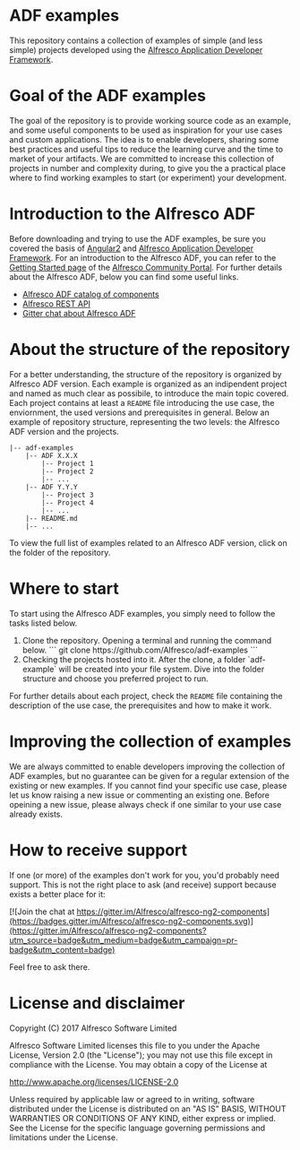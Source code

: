 # ADF examples

This repository contains a collection of examples of simple (and less simple) projects developed using the [Alfresco Application Developer Framework](https://github.com/Alfresco/alfresco-ng2-components). 

# Goal of the ADF examples

The goal of the repository is to provide working source code as an example, and some useful components to be used as inspiration for your use cases and custom applications.
The idea is to enable developers, sharing some best practices and useful tips to reduce the learning curve and the time to market of your artifacts.
We are committed to increase this collection of projects in number and complexity during, to give you the a practical place where to find working examples to start (or experiment) your development.

# Introduction to the Alfresco ADF

Before downloading and trying to use the ADF examples, be sure you covered the basis of [Angular2](https://angular.io/) and [Alfresco Application Developer Framework](https://github.com/Alfresco/alfresco-ng2-components).
For an introduction to the Alfresco ADF, you can refer to the [Getting Started page](https://community.alfresco.com/community/application-development-framework/pages/get-started) of the [Alfresco Community Portal](https://community.alfresco.com/).
For further details about the Alfresco ADF, below you can find some useful links.

- [Alfresco ADF catalog of components](http://devproducts.alfresco.com/)
- [Alfresco REST API](https://api-explorer.alfresco.com/api-explorer/)
- [Gitter chat about Alfresco ADF](https://gitter.im/Alfresco/alfresco-ng2-components)

# About the structure of the repository

For a better understanding, the structure of the repository is organized by Alfresco ADF version.
Each example is organized as an indipendent project and named as much clear as possibile, to introduce the main topic covered.
Each project contains at least a `README` file introducing the use case, the enviornment, the used versions and prerequisites in general.
Below an example of repository structure, representing the two levels: the Alfresco ADF version and the projects.
```
|-- adf-examples
    |-- ADF X.X.X
        |-- Project 1
        |-- Project 2
        |-- ...
    |-- ADF Y.Y.Y
        |-- Project 3
        |-- Project 4
        |-- ...
    |-- README.md
    |-- ...
```

To view the full list of examples related to an Alfresco ADF version, click on the folder of the repository.

# Where to start

To start using the Alfresco ADF examples, you simply need to follow the tasks listed below.

<ol>
<li>Clone the repository. Opening a terminal and running the command below.
```
git clone https://github.com/Alfresco/adf-examples
```</li>

<li>Checking the projects hosted into it. After the clone, a folder `adf-example` will be created into your file system. Dive into the folder structure and choose you preferred project to run.</li>
</ol>

For further details about each project, check the `README` file containing the description of the use case, the prerequisites and how to make it work.

# Improving the collection of examples

We are always committed to enable developers improving the collection of ADF examples, but no guarantee can be given for a regular extension of the existing or new examples.
If you cannot find your specific use case, please let us know raising a new issue or commenting an existing one. 
Before opeining a new issue, please always check if one similar to your use case already exists.

# How to receive support

If one (or more) of the examples don't work for you, you'd probably need support.
This is not the right place to ask (and receive) support because exists a better place for it:

[![Join the chat at https://gitter.im/Alfresco/alfresco-ng2-components](https://badges.gitter.im/Alfresco/alfresco-ng2-components.svg)](https://gitter.im/Alfresco/alfresco-ng2-components?utm_source=badge&utm_medium=badge&utm_campaign=pr-badge&utm_content=badge)

Feel free to ask there.

# License and disclaimer

Copyright (C) 2017 Alfresco Software Limited

Alfresco Software Limited licenses this file to you under the Apache License, Version 2.0 (the "License"); you may not use this file except in compliance with the License. You may obtain a copy of the License at

 http://www.apache.org/licenses/LICENSE-2.0

Unless required by applicable law or agreed to in writing, software distributed under the License is distributed on an "AS IS" BASIS, WITHOUT WARRANTIES OR CONDITIONS OF ANY KIND, either express or implied. See the License for the specific language governing permissions and limitations under the License.

